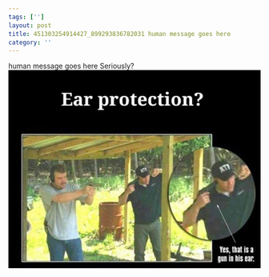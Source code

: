 ```yaml
---
tags: ['']
layout: post
title: 451303254914427_899293836782031 human message goes here
category: ''
---
```

human message goes here
Seriously?
![451303254914427_899293836782031](/uploads/2015-1-30-451303254914427_899293836782031-human-message-goes-here.jpg)
